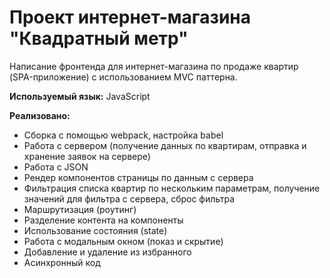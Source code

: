 # Проект интернет-магазина "Квадратный метр"
Написание фронтенда для интернет-магазина по продаже квартир (SPA-приложение) с использованием MVC паттерна.

**Используемый язык:**
JavaScript

**Реализовано:**
- Сборка с помощью webpack, настройка babel
- Работа с сервером (получение данных по квартирам, отправка и хранение заявок на сервере)
- Работа с JSON
- Рендер компонентов страницы по данным с сервера
- Фильтрация списка квартир по нескольким параметрам, получение значений для фильтра с сервера, сброс фильтра
- Маршрутизация (роутинг)
- Разделение контента на компоненты
- Использование состояния (state)
- Работа с модальным окном (показ и скрытие)
- Добавление и удаление из избранного
- Асинхронный код
